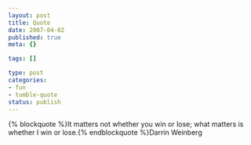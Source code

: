 ```yaml
--- 
layout: post
title: Quote
date: 2007-04-02
published: true
meta: {}

tags: []

type: post
categories: 
- fun
- tumble-quote
status: publish
---
```

{% blockquote %}It matters not whether you win or lose; what matters is whether I win or lose.{% endblockquote %}Darrin Weinberg
